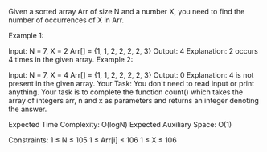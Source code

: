 Given a sorted array Arr of size N and a number X, you need to find the number of occurrences of X in Arr.

Example 1:

Input:
N = 7, X = 2
Arr[] = {1, 1, 2, 2, 2, 2, 3}
Output: 4
Explanation: 2 occurs 4 times in the
given array.
Example 2:

Input:
N = 7, X = 4
Arr[] = {1, 1, 2, 2, 2, 2, 3}
Output: 0
Explanation: 4 is not present in the
given array.
Your Task:
You don't need to read input or print anything. Your task is to complete the function count() which takes the array of integers arr, n and x as parameters and returns an integer denoting the answer.

Expected Time Complexity: O(logN)
Expected Auxiliary Space: O(1)

Constraints:
1 ≤ N ≤ 105
1 ≤ Arr[i] ≤ 106
1 ≤ X ≤ 106
